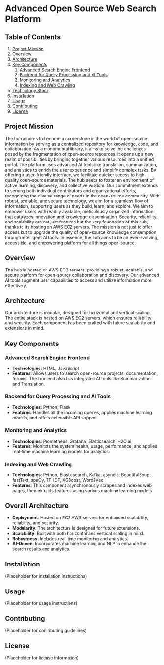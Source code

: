 # Advanced Open Source Web Search Platform

## Table of Contents
1. [Project Mission](#project-mission)
2. [Overview](#overview)
3. [Architecture](#architecture)
4. [Key Components](#key-components)
    1. [Advanced Search Engine Frontend](#advanced-search-engine-frontend)
    2. [Backend for Query Processing and AI Tools](#backend-for-query-processing-and-ai-tools)
    3. [Monitoring and Analytics](#monitoring-and-analytics)
    4. [Indexing and Web Crawling](#indexing-and-web-crawling)
5. [Technology Stack](#technology-stack)
6. [Installation](#installation)
7. [Usage](#usage)
8. [Contributing](#contributing)
9. [License](#license)
  
## Project Mission
The hub aspires to become a cornerstone in the world of open-source information by serving as a centralized repository for knowledge, code, and collaboration. As a monumental library, it aims to solve the challenges posed by the fragmentation of open-source resources. It opens up a new realm of possibilities by bringing together various resources into a unified portal. The platform uses advanced AI tools like translation, summarization, and analytics to enrich the user experience and simplify complex tasks. By offering a user-friendly interface, we facilitate quicker access to high-quality open-source materials. The hub seeks to foster an environment of active learning, discovery, and collective wisdom. Our commitment extends to serving both individual contributors and organizational efforts, recognizing the diverse range of needs in the open-source community. With robust, scalable, and secure technology, we aim for a seamless flow of information, supporting users as they build, learn, and explore. We aim to empower users with readily available, meticulously organized information that catalyzes innovation and knowledge dissemination. Security, reliability, and scalability are not just features but the very foundation of this hub, thanks to its hosting on AWS EC2 servers. The mission is not just to offer access but to upgrade the quality of open-source knowledge consumption through intelligent AI tools. In essence, the hub aims to be an ever-evolving, accessible, and empowering platform for all things open-source.

## Overview
The hub is hosted on AWS EC2 servers, providing a robust, scalable, and secure platform for open-source collaboration and discovery. Our advanced AI tools augment user capabilities to access and utilize information more effectively.

## Architecture
Our architecture is modular, designed for horizontal and vertical scaling. The entire stack is hosted on AWS EC2 servers, which ensures reliability and security. Each component has been crafted with future scalability and extensions in mind.

## Key Components

### Advanced Search Engine Frontend
- **Technologies**: HTML, JavaScript
- **Features**: Allows users to search open-source projects, documentation, forums. The frontend also has integrated AI tools like Summarization and Translation.

### Backend for Query Processing and AI Tools
- **Technologies**: Python, Flask
- **Features**: Handles all the incoming queries, applies machine learning models, and offers extensible API support.

### Monitoring and Analytics
- **Technologies**: Prometheus, Grafana, Elasticsearch, H2O.ai
- **Features**: Monitors the system health, usage, performance, and applies real-time machine learning models for analytics.

### Indexing and Web Crawling
- **Technologies**: Python, Elasticsearch, Kafka, asyncio, BeautifulSoup, fastText, spaCy, TF-IDF, XGBoost, Word2Vec
- **Features**: This component asynchronously scrapes and indexes web pages, then extracts features using various machine learning models.

## Overall Architecture
- **Deployment**: Hosted on EC2 AWS servers for enhanced scalability, reliability, and security.
- **Modularity**: The architecture is designed for future extensions.
- **Scalability**: Built with both horizontal and vertical scaling in mind.
- **Robustness**: Includes real-time monitoring and analytics.
- **AI-Driven**: Incorporates machine learning and NLP to enhance the search results and analytics.

## Installation
(Placeholder for installation instructions)

## Usage
(Placeholder for usage instructions)

## Contributing
(Placeholder for contributing guidelines)

## License
(Placeholder for license information)
